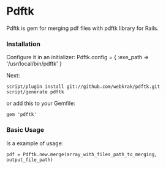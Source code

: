Pdftk
=====

Pdftk is gem for merging pdf files with pdftk library for Rails.

### Installation

Configure it in an initializer:
    Pdftk.config = {
      :exe_path => '/usr/local/bin/pdftk'
    }

Next:

    script/plugin install git://github.com/webkrak/pdftk.git
    script/generate pdftk

or add this to your Gemfile:

    gem 'pdftk'

### Basic Usage

Is a example of usage:

    pdf = Pdftk.new.merge(array_with_files_path_to_merging, output_file_path)

